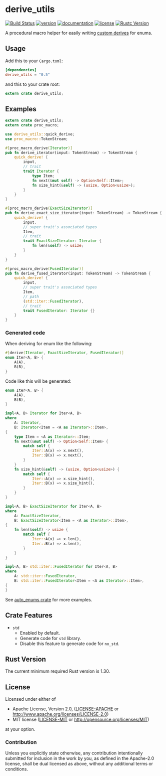 # derive_utils

[![Build Status](http://img.shields.io/travis/taiki-e/derive_utils.svg)](https://travis-ci.org/taiki-e/derive_utils)
[![version](https://img.shields.io/crates/v/derive_utils.svg)](https://crates.io/crates/derive_utils/)
[![documentation](https://docs.rs/derive_utils/badge.svg)](https://docs.rs/derive_utils/)
[![license](https://img.shields.io/crates/l/derive_utils.svg)](https://crates.io/crates/derive_utils/)
[![Rustc Version](https://img.shields.io/badge/rustc-1.30+-lightgray.svg)](https://blog.rust-lang.org/2018/10/25/Rust-1.30.0.html)

A procedural macro helper for easily writing [custom derives] for enums.

[custom derives]: https://doc.rust-lang.org/reference/procedural-macros.html#derive-mode-macros

## Usage

Add this to your `Cargo.toml`:

```toml
[dependencies]
derive_utils = "0.5"
```

and this to your crate root:

```rust
extern crate derive_utils;
```

## Examples

```rust
extern crate derive_utils;
extern crate proc_macro;

use derive_utils::quick_derive;
use proc_macro::TokenStream;

#[proc_macro_derive(Iterator)]
pub fn derive_iterator(input: TokenStream) -> TokenStream {
    quick_derive! {
        input,
        // trait
        trait Iterator {
            type Item;
            fn next(&mut self) -> Option<Self::Item>;
            fn size_hint(&self) -> (usize, Option<usize>);
        }
    }
}

#[proc_macro_derive(ExactSizeIterator)]
pub fn derive_exact_size_iterator(input: TokenStream) -> TokenStream {
    quick_derive! {
        input,
        // super trait's associated types
        Item,
        // trait
        trait ExactSizeIterator: Iterator {
            fn len(&self) -> usize;
        }
    }
}

#[proc_macro_derive(FusedIterator)]
pub fn derive_fused_iterator(input: TokenStream) -> TokenStream {
    quick_derive! {
        input,
        // super trait's associated types
        Item,
        // path
        (std::iter::FusedIterator),
        // trait
        trait FusedIterator: Iterator {}
    }
}
```

### Generated code

When deriving for enum like the following:

```rust
#[derive(Iterator, ExactSizeIterator, FusedIterator)]
enum Iter<A, B> {
    A(A),
    B(B),
}
```

Code like this will be generated:

```rust
enum Iter<A, B> {
    A(A),
    B(B),
}

impl<A, B> Iterator for Iter<A, B>
where
    A: Iterator,
    B: Iterator<Item = <A as Iterator>::Item>,
{
    type Item = <A as Iterator>::Item;
    fn next(&mut self) -> Option<Self::Item> {
        match self {
            Iter::A(x) => x.next(),
            Iter::B(x) => x.next(),
        }
    }
    fn size_hint(&self) -> (usize, Option<usize>) {
        match self {
            Iter::A(x) => x.size_hint(),
            Iter::B(x) => x.size_hint(),
        }
    }
}

impl<A, B> ExactSizeIterator for Iter<A, B>
where
    A: ExactSizeIterator,
    B: ExactSizeIterator<Item = <A as Iterator>::Item>,
{
    fn len(&self) -> usize {
        match self {
            Iter::A(x) => x.len(),
            Iter::B(x) => x.len(),
        }
    }
}

impl<A, B> std::iter::FusedIterator for Iter<A, B>
where
    A: std::iter::FusedIterator,
    B: std::iter::FusedIterator<Item = <A as Iterator>::Item>,
{
}
```

See [auto_enums crate](https://github.com/taiki-e/auto_enums/tree/master/derive/src/derive) for more examples.

## Crate Features

* `std`
  * Enabled by default.
  * Generate code for `std` library.
  * Disable this feature to generate code for `no_std`.

## Rust Version

The current minimum required Rust version is 1.30.

## License

Licensed under either of

* Apache License, Version 2.0, ([LICENSE-APACHE](LICENSE-APACHE) or <http://www.apache.org/licenses/LICENSE-2.0>)
* MIT license ([LICENSE-MIT](LICENSE-MIT) or <http://opensource.org/licenses/MIT>)

at your option.

### Contribution

Unless you explicitly state otherwise, any contribution intentionally submitted for inclusion in the work by you, as defined in the Apache-2.0 license, shall be dual licensed as above, without any additional terms or conditions.
